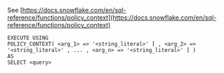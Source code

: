 See [https://docs.snowflake.com/en/sql-reference/functions/policy_context](https://docs.snowflake.com/en/sql-reference/functions/policy_context)
```
EXECUTE USING
POLICY_CONTEXT( <arg_1> => '<string_literal>' [ , <arg_2> => '<string_literal>' , ... , <arg_n> => '<string_literal>' ] )
AS
SELECT <query>
```
